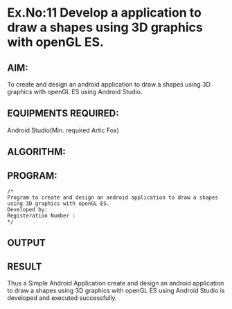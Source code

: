 # Ex.No:11 Develop a application to draw a shapes using 3D graphics with openGL ES.


## AIM:

To create and design an android application to draw a shapes using 3D graphics with openGL ES using Android Studio.

## EQUIPMENTS REQUIRED:

Android Studio(Min. required Artic Fox)

## ALGORITHM:


## PROGRAM:
```
/*
Program to create and design an android application to draw a shapes using 3D graphics with openGL ES.
Developed by:
Registeration Number :
*/
```

## OUTPUT




## RESULT
Thus a Simple Android Application create and design an android application to draw a shapes using 3D graphics with openGL ES using Android Studio is developed and executed successfully.
